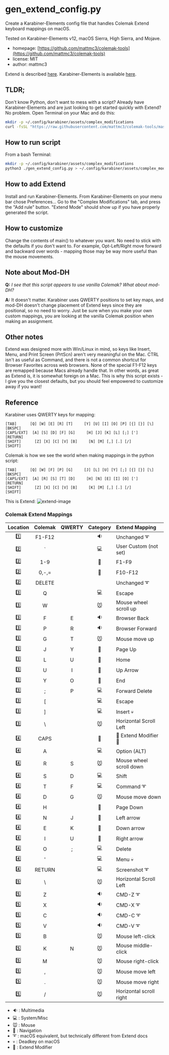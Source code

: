 # gen_extend_config.py

Create a Karabiner-Elements config file that handles Colemak Extend keyboard
mappings on macOS.

Tested on Karabiner-Elements v12, macOS Sierra, High Sierra, and Mojave.

- homepage: [https://github.com/mattmc3/colemak-tools](https://github.com/mattmc3/colemak-tools)
- license: MIT
- author: mattmc3

Extend is described [here][extend]. Karabiner-Elements is available [here][karabiner].

## TLDR;

Don't know Python, don't want to mess with a script? Already have
Karabiner-Elements and are just looking to get started quickly with Extend? No
problem. Open Terminal on your Mac and do this:

```bash
mkdir -p ~/.config/karabiner/assets/complex_modifications
curl -fsSL "https://raw.githubusercontent.com/mattmc3/colemak-tools/master/Karabiner/generated/colemak_extend.json" > ~/.config/karabiner/assets/complex_modifications/colemak_extend.json
```

## How to run script

From a bash Terminal:

```bash
mkdir -p ~/.config/karabiner/assets/complex_modifications
python3 ./gen_extend_config.py > ~/.config/karabiner/assets/complex_modifications/colemak_extend.json
```

## How to add Extend

Install and run Karabiner-Elements. From Karabiner-Elements on your menu bar
chose Preferences... Go to the "Complex Modifications" tab, and press the
"Add rule" button. "Extend Mode" should show up if you have properly generated
the script.

## How to customize

Change the contents of main() to whatever you want. No need to stick with the
defaults if you don't want to. For example, Opt-Left/Right move forward and
backward over words - mapping those may be way more useful than the mouse movements.

## Note about Mod-DH

__Q:__ *I see that this script appears to use vanilla Colemak? What about mod-DH?*

__A:__ It doesn't matter. Karabiner uses QWERTY positions to set key maps, and
mod-DH doesn't change placement of Extend keys since they are positional, so no
need to worry. Just be sure when you make your own custom mappings, you are
looking at the vanilla Colemak position when making an assignment.

## Other notes

Extend was designed more with Win/Linux in mind, so keys like Insert, Menu, and
Print Screen (PrtScn) aren't very meaningful on the Mac. CTRL isn't as useful as
Command, and there is not a common shortcut for Browser Favorites across web
browsers. None of the special F1-F12 keys are remapped because Macs already
handle that. In other words, as great as Extend is, it is somewhat foreign on a
Mac. This is why this script exists - I give you the closest defaults, but you
should feel empowered to customize away if you want!

## Reference

Karabiner uses QWERTY keys for mapping:

```text
[TAB]      [Q] [W] [E] [R] [T]     [Y] [U] [I] [O] [P] [{] [}] [\] [BKSPC]
[CAPS/EXT]  [A] [S] [D] [F] [G]     [H] [J] [K] [L] [;] [']        [RETURN]
[SHIFT]      [Z] [X] [C] [V] [B]     [N] [M] [,] [.] [/]           [SHIFT]
```

Colemak is how we see the world when making mappings in the python script:

```text
[TAB]      [Q] [W] [F] [P] [G]     [J] [L] [U] [Y] [;] [{] [}] [\] [BKSPC]
[CAPS/EXT]  [A] [R] [S] [T] [D]     [H] [N] [E] [I] [O] [']        [RETURN]
[SHIFT]      [Z] [X] [C] [V] [B]     [K] [M] [,] [.] [/]           [SHIFT]
```

This is Extend:
![extend-image][extend-image]

### Colemak Extend Mappings

| Location | Colemak | QWERTY |  Category  | Extend Mapping                |
|:--------:|:-------:|:------:|:----------:|:------------------------------|
|  :one:   | F1-F12  |        |  :sound:   | Unchanged :curly_loop:        |
|  :two:   |    `    |        | :computer: | User Custom (not set)         |
|  :two:   |   1-9   |        |   :1234:   | F1-F9                         |
|  :two:   |  0,-,=  |        |   :1234:   | F10-F12                       |
|  :two:   | DELETE  |        |            | Unchanged :curly_loop:        |
| :three:  |    Q    |        | :computer: | Escape                        |
| :three:  |    W    |        |  :mouse:   | Mouse wheel scroll up         |
| :three:  |    F    |   E    |  :sound:   | Browser Back                  |
| :three:  |    P    |   R    |  :sound:   | Browser Forward               |
| :three:  |    G    |   T    |  :mouse:   | Mouse move up                 |
| :three:  |    J    |   Y    |  :rocket:  | Page Up                       |
| :three:  |    L    |   U    |  :rocket:  | Home                          |
| :three:  |    U    |   I    |  :rocket:  | Up Arrow                      |
| :three:  |    Y    |   O    |  :rocket:  | End                           |
| :three:  |    ;    |   P    | :computer: | Forward Delete                |
| :three:  |    [    |        | :computer: | Escape                        |
| :three:  |    ]    |        | :computer: | Insert :skull:                |
| :three:  |    \    |        |  :mouse:   | Horizontal Scroll Left        |
|  :four:  |  CAPS   |        |  :rocket:  | :tada: Extend Modifier :tada: |
|  :four:  |    A    |        | :computer: | Option (ALT)                  |
|  :four:  |    R    |   S    |  :mouse:   | Mouse wheel scroll down       |
|  :four:  |    S    |   D    | :computer: | Shift                         |
|  :four:  |    T    |   F    | :computer: | Command :curly_loop:          |
|  :four:  |    D    |   G    |  :mouse:   | Mouse move down               |
|  :four:  |    H    |        |  :rocket:  | Page Down                     |
|  :four:  |    N    |   J    |  :rocket:  | Left arrow                    |
|  :four:  |    E    |   K    |  :rocket:  | Down arrow                    |
|  :four:  |    I    |   U    |  :rocket:  | Right arrow                   |
|  :four:  |    O    |   ;    | :computer: | Delete                        |
|  :four:  |    '    |        | :computer: | Menu :skull:                  |
|  :four:  | RETURN  |        | :computer: | Screenshot :curly_loop:       |
|  :five:  |    \    |        |  :mouse:   | Horizontal Scroll Left        |
|  :five:  |    Z    |        |  :sound:   | CMD-Z :curly_loop:            |
|  :five:  |    X    |        |  :sound:   | CMD-X :curly_loop:            |
|  :five:  |    C    |        |  :sound:   | CMD-C :curly_loop:            |
|  :five:  |    V    |        |  :sound:   | CMD-V :curly_loop:            |
|  :five:  |    B    |        |  :mouse:   | Mouse left-click              |
|  :five:  |    K    |   N    |  :mouse:   | Mouse middle-click            |
|  :five:  |    M    |        |  :mouse:   | Mouse right-click             |
|  :five:  |    ,    |        |  :mouse:   | Mouse move left               |
|  :five:  |    .    |        |  :mouse:   | Mouse move right              |
|  :five:  |    /    |        |  :mouse:   | Horizontal scroll right       |

- :sound: : Multimedia
- :computer: : System/Misc
- :mouse: : Mouse
- :rocket: : Navigation
- :curly_loop: : macOS equivalent, but technically different from Extend docs
- :skull: : Deadkey on macOS
- :tada: : Extend Modifier

[homepage]: https://github.com/mattmc3/colemak-tools
[extend]: https://forum.colemak.com/topic/2014-extend-extra-extreme/
[karabiner]: https://pqrs.org/osx/karabiner/
[extend-image]: https://www.dropbox.com/s/gks7fzzhw6y7o3p/Extend-ANSI-NoWi-Linux_90d.png?raw=1
